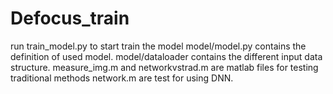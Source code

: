 # Defocus_train
run train_model.py to start train the model
model/model.py contains the definition of used model.
model/dataloader contains the different input data structure.
measure_img.m and networkvstrad.m are matlab files for testing traditional methods
network.m are test for using DNN.
